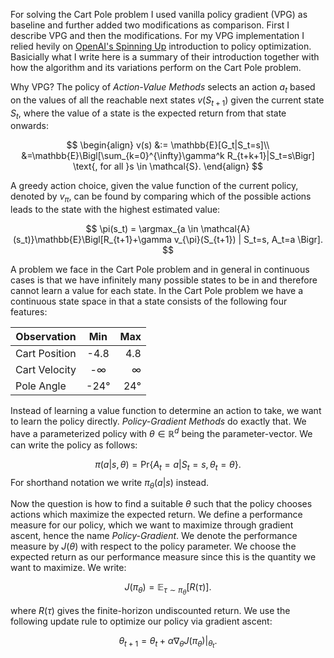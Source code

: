 For solving the Cart Pole problem I used vanilla policy gradient (VPG) as baseline and further added two modifications as comparison. First I describe VPG and then the modifications. For my VPG implementation I relied hevily on [OpenAI's Spinning Up](https://spinningup.openai.com/en/latest/spinningup/rl_intro3.html) introduction to policy optimization. Basicially what I write here is a summary of their introduction together with how the algorithm and its variations perform on the Cart Pole problem.

Why VPG? The policy of *Action-Value Methods* selects an action $a_t$ based on the values of all the reachable next states $v(S_{t+1})$ given the current state $S_t$, where the value of a state is the expected return from that state onwards:

$$
\begin{align}
v(s) &:= \mathbb{E}[G_t|S_t=s]\\ 
       &=\mathbb{E}\Bigl[\sum_{k=0}^{\infty}\gamma^k R_{t+k+1}|S_t=s\Bigr] \text{, for all }s \in \mathcal{S}.
\end{align}
$$

A greedy action choice, given the value function of the current policy, denoted by $v_{\pi}$, can be found by comparing which of the possible actions leads to the state with the highest estimated value:

$$
\pi(s_t) = \argmax_{a \in \mathcal{A}(s_t)}\mathbb{E}\Bigl[R_{t+1}+\gamma v_{\pi}(S_{t+1}) | S_t=s, A_t=a \Bigr].
$$
 
A problem we face in the Cart Pole problem and in general in continuous cases is that we have infinitely many possible states to be in and therefore cannot learn a value for each state. In the Cart Pole problem we have a continuous state space in that a state consists of the following four features:

Observation | Min | Max
---|:---:|---:
Cart Position | -4.8 | 4.8
Cart Velocity | -$\infty$ | $\infty$
Pole Angle | -24° | 24°

Instead of learning a value function to determine an action to take, we want to learn the policy directly. *Policy-Gradient Methods* do exactly that. We have a parameterized policy with $\theta \in \mathbb{R}^d$ being the parameter-vector. We can write the policy as follows:

$$
\pi(a|s, \theta) = \text{Pr}\{A_t=a | S_t=s, \theta_t=\theta\}.
$$
For shorthand notation we write $\pi_{\theta}(a|s)$ instead.

Now the question is how to find a suitable $\theta$ such that the policy chooses actions which maximize the expected return. We define a performance measure for our policy, which we want to maximize through gradient ascent, hence the name *Policy-Gradient*. We denote the performance measure by $J(\theta)$ with respect to the policy parameter. We choose the expected return as our performance measure since this is the quantity we want to maximize. We write:

$$
J(\pi_{\theta}) = \mathbb{E}_{\tau \sim \pi_{\theta}}\big[R(\tau)\bigr].
$$

where $R(\tau)$ gives the finite-horizon undiscounted return. We use the following update rule to optimize our policy via gradient ascent:

$$
\theta_{t+1} = \theta_t + \alpha \nabla_{\theta}J(\pi_{\theta})|_{\theta_{t}}.
$$